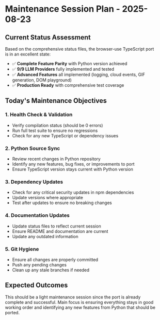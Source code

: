 # Maintenance Session Plan - 2025-08-23

## Current Status Assessment
Based on the comprehensive status files, the browser-use TypeScript port is in an excellent state:

- ✅ **Complete Feature Parity** with Python version achieved
- ✅ **9/9 LLM Providers** fully implemented and tested
- ✅ **Advanced Features** all implemented (logging, cloud events, GIF generation, DOM playground)
- ✅ **Production Ready** with comprehensive test coverage

## Today's Maintenance Objectives

### 1. Health Check & Validation
- Verify compilation status (should be 0 errors)
- Run full test suite to ensure no regressions
- Check for any new TypeScript or dependency issues

### 2. Python Source Sync
- Review recent changes in Python repository
- Identify any new features, bug fixes, or improvements to port
- Ensure TypeScript version stays current with Python version

### 3. Dependency Updates
- Check for any critical security updates in npm dependencies
- Update versions where appropriate
- Test after updates to ensure no breaking changes

### 4. Documentation Updates
- Update status files to reflect current session
- Ensure README and documentation are current
- Update any outdated information

### 5. Git Hygiene
- Ensure all changes are properly committed
- Push any pending changes
- Clean up any stale branches if needed

## Expected Outcomes
This should be a light maintenance session since the port is already complete and successful. Main focus is ensuring everything stays in good working order and identifying any new features from Python that should be ported.